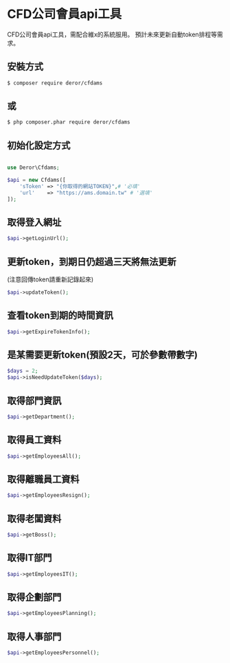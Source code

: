 
CFD公司會員api工具
=======================

CFD公司會員api工具，需配合維x的系統服用。
預計未來更新自動token排程等需求。




## 安裝方式
```bash
$ composer require deror/cfdams
```

## 或
```bash
$ php composer.phar require deror/cfdams
```

## 初始化設定方式
```php

use Deror\Cfdams;

$api = new Cfdams([
    'sToken' => "{你取得的網站TOKEN}",# '必填'
    'url'    => "https://ams.domain.tw" # '選填'
]);
```


## 取得登入網址
```php
$api->getLoginUrl();
```

## 更新token，到期日仍超過三天將無法更新
(注意回傳token請重新記錄起來)
```php
$api->updateToken();
```

## 查看token到期的時間資訊
```php
$api->getExpireTokenInfo();
```

## 是某需要更新token(預設2天，可於參數帶數字)
```php
$days = 2;
$api->isNeedUpdateToken($days);
```
## 取得部門資訊
```php
$api->getDepartment();
```

## 取得員工資料
```php
$api->getEmployeesAll();
```

## 取得離職員工資料
```php
$api->getEmployeesResign();
```

## 取得老闆資料
```php
$api->getBoss();
```

## 取得IT部門
```php
$api->getEmployeesIT();
```

## 取得企劃部門
```php
$api->getEmployeesPlanning();
```

## 取得人事部門
```php
$api->getEmployeesPersonnel();
```
